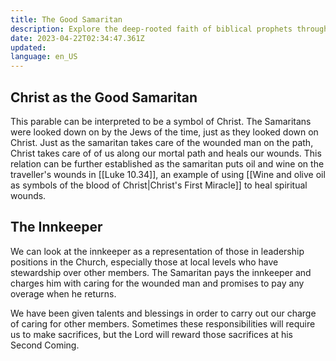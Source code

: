 ```yaml
---
title: The Good Samaritan
description: Explore the deep-rooted faith of biblical prophets through the lens of the Hebrew Prophetic Perfect, a unique linguistic feature in scriptures.
date: 2023-04-22T02:34:47.361Z
updated:
language: en_US
---
```


## Christ as the Good Samaritan

This parable can be interpreted to be a symbol of Christ. The Samaritans were looked down on by the Jews of the time, just as they looked down on Christ. Just as the samaritan takes care of the wounded man on the path, Christ takes care of of us along our mortal path and heals our wounds. This relation can be further established as the samaritan puts oil and wine on the traveller's wounds in [[Luke 10.34]], an example of using [[Wine and olive oil as symbols of the blood of Christ|Christ's First Miracle]] to heal spiritual wounds.

## The Innkeeper

We can look at the innkeeper as a representation of those in leadership positions in the Church, especially those at local levels who have stewardship over other members. The Samaritan pays the innkeeper and charges him with caring for the wounded man and promises to pay any overage when he returns.

We have been given talents and blessings in order to carry out our charge of caring for other members. Sometimes these responsibilities will require us to make sacrifices, but the Lord will reward those sacrifices at his Second Coming.
